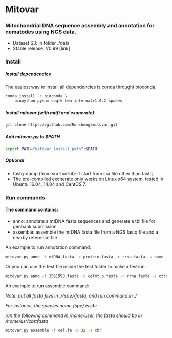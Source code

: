 # Mitovar
### Mitochondrial DNA sequence assembly and annotation for nematodes using NGS data. 
- Dataset S3: in folder ./data 
- Stable release: V0.99 [link]



### Install
##### Install dependencies 
The easiest way to install all dependencies is conda throught bioconda.
```bash
conda install -c bioconda \
    biopython pysam seqtk bwa infernal=1.0.2 spades 
```

##### Install mitovar (with mitfi and exonerate)
```bash
git clone https://github.com/Runsheng/mitovar.git
```

##### Add mitovar.py to $PATH
```bash
export PATH="mitovar_install_path":$PATH
```


##### Optional 
- fastq-dump (from sra-toolkit): if start from sra file other than fastq
- The pre-compiled exonerate only works on Linux x64 system, tested in Ubuntu 16.04, 14.04 and CentOS 7.

### Run commands

#### The command contains:
- anno: annotate a mtDNA fasta sequences and generate a tbl file for genbank submission
- assemble: assemble the mtDNA fasta file from a NGS fastq file and a nearby reference file


An example to run annotation command:
```bash
mitovar.py anno -f mtDNA.fasta -c protein.fasta -r rrna.fasta -s name
```
Or you can use the test file inside the test folder to make a testrun:
```bash
mitovar.py anno -f 1561998.fasta -c celmt_p.fasta -r rrna.fasta -s ctro
```

An example to run assemble command:

*Note: put all fastq files in ./{spe}/fastq, and run command in ./*

*For instance, the species name {spe} is cbr*

*run the following command in /home/user, the fastq should be in /home/usr/cbr/fastq*
```bash
mitovar.py assemble -f cel.fa -p 32 -s cbr
```